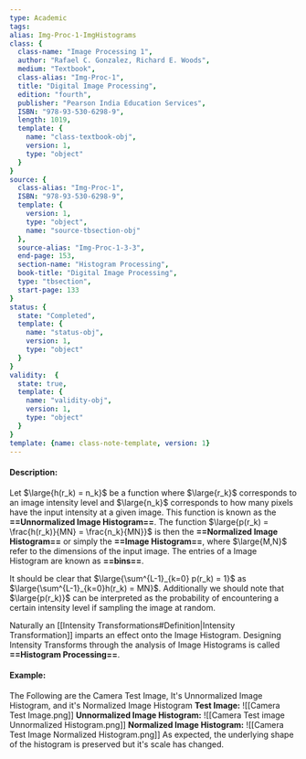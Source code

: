 ```yaml
---
type: Academic
tags:
alias: Img-Proc-1-ImgHistograms
class: {
  class-name: "Image Processing 1",
  author: "Rafael C. Gonzalez, Richard E. Woods",
  medium: "Textbook",
  class-alias: "Img-Proc-1",
  title: "Digital Image Processing",
  edition: "fourth",
  publisher: "Pearson India Education Services",
  ISBN: "978-93-530-6298-9",
  length: 1019,
  template: {
    name: "class-textbook-obj",
    version: 1,
    type: "object"
  }
}
source: {
  class-alias: "Img-Proc-1",
  ISBN: "978-93-530-6298-9",
  template: {
    version: 1,
    type: "object",
    name: "source-tbsection-obj"
  },
  source-alias: "Img-Proc-1-3-3",
  end-page: 153,
  section-name: "Histogram Processing",
  book-title: "Digital Image Processing",
  type: "tbsection",
  start-page: 133
}
status: {
  state: "Completed",
  template: {
    name: "status-obj",
    version: 1,
    type: "object"
  }
}
validity:  {
  state: true,
  template: {
    name: "validity-obj",
    version: 1,
    type: "object"
  }
}
template: {name: class-note-template, version: 1}
---
```

#### Description: 
Let $\large{h(r_k) = n_k}$ be a function where $\large{r_k}$ corresponds to an image intensity level and $\large{n_k}$ corresponds to how many pixels have the input intensity at a given image. This function is known as the **==Unnormalized Image Histogram==**. The function $\large{p(r_k) = \frac{h(r_k)}{MN} = \frac{n_k}{MN}}$ is then the **==Normalized Image Histogram==** or simply the **==Image Histogram==**, where $\large{M,N}$ refer to the dimensions of the input image. The entries of a Image Histogram are known as **==bins==**.

It should be clear that $\large{\sum^{L-1}_{k=0} p(r_k) = 1}$ as $\large{\sum^{L-1}_{k=0}h(r_k) = MN}$. Additionally we should note that $\large{p(r_k)}$ can be interpreted as the probability of encountering a certain intensity level if sampling the image at random.

Naturally an [[Intensity Transformations#Definition|Intensity Transformation]] imparts an effect onto the Image Histogram. Designing Intensity Transforms through the analysis of Image Histograms is called **==Histogram Processing==**.

#### Example: 
The Following are the Camera Test Image, It's Unnormalized Image Histogram, and it's Normalized Image Histogram
**Test Image:**
![[Camera Test Image.png]]
**Unnormalized Image Histogram:**
![[Camera Test image Unnormalized Histogram.png]]
**Normalized Image Histogram:**
![[Camera Test Image Normalized Histogram.png]]
As expected, the underlying shape of the histogram is preserved but it's scale has changed. 